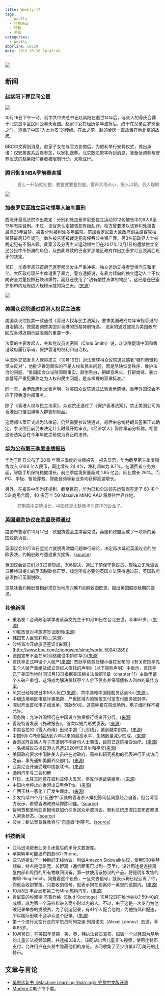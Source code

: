 ```yaml
---
title: Weekly-17
tags:
  - Weekly
  - 科技新闻
  - 转载
  - 杂谈
categories:
  - Weekly
abbrlink: 58220
date: 2019-10-20 14:43:49
---
```



![](https://imgs.codewoody.com/uploads/big/11b96d95c8d170401a9c3dd80ce75d5b.jpg)

<!--less-->

## 新闻

### 赵紫阳下葬民间公墓

![](https://imgs.codewoody.com/uploads/big/11b96d95c8d170401a9c3dd80ce75d5b.jpg)

10月18日下午一時，前中共中央总书记赵紫阳在逝世14年后，与夫人的骨灰合葬于北京昌平区民间公墓天寿园。赵家子女在经历多年波折后，终于在父亲百岁冥诞之时，遵循了中国“入土为安”的传统。在此之前，赵的骨灰一直放置在他北京的故居。

BBC中文得到消息，赵家子女在与官方协商后，为顺利举行安葬仪式，做出承诺：仅安排直系后裔参加，以家礼送葬。北京数名原本听到消息，准备低调参与安葬仪式的赵紫阳仰慕者被限制行动，未能成行。

### 腾讯恢复NBA季前赛直播

> 要么一开始就别整，要整就要整到底。雷声大雨点小，授人以柄，丢人现眼

![](https://imgs.codewoody.com/uploads/big/729f859e4f97b7a201bafb411f327147.jpg)

### [加泰罗尼亚独立运动领导人被判重刑](https://www.dw.com/zh/加泰罗尼亚独立运动领导人被判重刑/a-50824240?maca=chi-rss-chi-all-1127-rdf)

西班牙最高法院作出裁定：分别判处加泰罗尼亚独立运动的12名被告中的9人9至13年有期徒刑。不过，法官未认定被告犯有叛乱罪。检方曾要求以该罪判处被告最高25年监禁。被告分别被判处多年监禁。前加泰罗尼亚大区政府副主席容克拉斯获最高13年徒刑。数名被告还被裁定犯有侵吞公共资产罪。另3名前政界人士被裁定犯有不服从罪。此案涉及分离主义运动领袖们在2017年10月1日的遭禁独立全民公投中所扮演的角色，及由此导致的巴塞罗那地区政府作出加泰罗尼亚脱离西班牙的决定。

16日，加泰罗尼亚首府巴塞罗那又发生严重冲突。独立运动支持者焚烧汽车和街垒。大区政府现任主席谴责了暴力。警方通报说，有暴力倾向的独立运动人士不仅向安全力量投掷石块和爆竹，而且还使用了"沾有酸性液体的物品"。这已是在巴塞罗那市内及周边大规模示威的第三天。([来源](https://www.dw.com/zh/%E5%B7%B4%E5%A1%9E%E7%BD%97%E9%82%A3%E6%8E%A5%E8%BF%9E3%E5%A4%9C%E5%8F%91%E7%94%9F%E9%AA%9A%E4%B9%B1/a-50865092?maca=chi-rss-chi-all-1127-rdf))

![](https://imgs.codewoody.com/uploads/big/ffcbcacf0a9a8f41f79c15fe66e1d57f.jpg)

### [美国众议院通过香港人权民主法案](http://www.bbc.com/zhongwen/simp/chinese-news-50065093)

美国众议院投票一致通过《香港人权与民主法案》，要求美国政府每年审视香港的自治情况，按需要调整美国对香港的贸易特别待遇。 法案的通过被视为美国政府回应香港近期示威浪潮的重要一步。

法案的主要发起人、共和党议员史密斯（Chris Smith）说，众议院促请中国和香港政府履行承诺，保护香港的权利和自治权。

中国外交部发言人耿爽周三（10月16日）对法案获得众议院通过感到“强烈愤慨和坚决反对”，他批评香港面临的不是人权和民主问题，而是尽快恢复秩序、维护法治的问题。“美国国会众议院罔顾事实、颠倒黑白，把肆意纵火、打砸商铺、暴力袭警等严重犯罪称之为人权和民主问题，是赤裸裸的双重标准。”

同一天，香港政府也发表声明，对美国众议院通过法案表示遗憾，重申外国议会不应干预香港内部事务。

除了《香港人权与民主法案》，众议院还通过了《保护香港法案》，禁止美国公司向香港出口催泪弹等人群管制用品。

这两部法案正式成为法律前，仍然需要参议院通过，最后由总统特朗普签署正式确定。参议院目前仍未决定什么时候开始审议。《经济学人》智库早前分析称，相信这份法案会在今年年底之前成为真正的法律。

### [华为公布第三季度业绩报告](https://mp.weixin.qq.com/s/KYqp1_NFmbQ46YaG9w45Ig)

华为于昨日公布了 2019 年第三季度的业绩报告。报告显示，华为截至第三季度销售收入 6108 亿人民币，同比增长 24.4%，净利润率为 8.7%。在消费者业务方面，智能手机保持稳健增长，前三季度发货量超过 1.85 亿台，同比增长 26%。而 PC、平板、智能穿戴、智能音频等新业务均获得高速增长。

另外，在报告中华为还提到，截至目前，华为已和全球领先运营商签定了 60 多个 5G 商用合同，40 多万个 5G Massive MIMO AAU 将发往世界各地。

> 在制裁中逆势增长，中国还是太缺像华为这样的企业了。

### [英国退欧协议在欧盟获得通过](https://cn.reuters.com/article/eu-uk-reach-bexit-deal-1017-idCNKBS1WW1BN?feedType=RSS&feedName=CNTopGenNews)

路透布鲁塞尔10月17日 - 欧盟执委会主席容克说，英国和欧盟达成了一项新的英国脱欧协议。

英国议会10月19日星期六就脱离欧盟问题举行辩论，决定再次延迟英国议会的脱欧表决。约翰逊政府遭遇重大挫折。([source](https://www.bbc.com/zhongwen/simp/world-50110944))

英国议会议员们以322票赞成，306否决，通过了前保守党议员、现独立无党派议员莱特温提出的英国脱欧修正案，规定所有必要的英国立法获得通过前，英国政府必须推迟英国脱欧。

这意味着约翰逊首相必须在当地周六晚11点前致函欧盟，提出英国脱欧延期的要求。

### 其他新闻

- 重名梗：台湾政治学学者蔡英文先生于10月10日在台北去世，享年67岁。([来源](https://news.ifeng.com/c/7qjvbpXilwg))
- 印度放宽对华旅游签证限制([来源](https://finance.jrj.com.cn/2019/10/14010628239620.shtml))
- 韩国艺人崔雪莉死亡([来源](https://daily.zhihu.com/story/9716169))
- 沙特首次开放旅游签证([来源]](http://www.bbc.com/zhongwen/simp/world-50047289))
- 德国宣布不会在5G网络建设中排除华为([来源](https://www.dw.com/zh/德国5g网络建设不排除华为/a-50819825?maca=chi-rss-chi-all-1127-rdf))
- 贾跃亭正式申请个人破产([来源](https://www.williamlong.info/archives/5857.html)): 贾跃亭债务处理小组在发布的《有关贾跃亭先生个人破产重组及成立债权人信托的声明》（以下简称声明）中表示，贾跃亭已于美国当地时间10月13日根据美国相关法律第11章（chapter 11）主动申请个人破产重组，这将成为解决贾跃亭个人余下债务并保障债权人利益的最佳方案。
- 风灾已经导致日本58人死亡([来源](https://cn.reuters.com/article/japan-typhoon-death-toll-1014-idCNKBS1WU039?feedType=RSS&feedName=CNTopGenNews))，其中遇难中国籍船员达到6人([来源](http://sputniknews.cn/china/201910151029834269/))。
- 中缅边境地区电信诈骗猖獗，严重区域内的微信支付宝支付服务被封停。
- 深圳开出首张电子烟发单，罚款50元。这意味着在禁烟场所，电子烟同样不被允许。
- 国务院：允许外国银行在中国设立独资银行或者开分行。([来源](http://m.yahui.cc/forex/tzck/1551226-1.htm))
- 香港特首发表《施政报告》，首次以短片形式发表。([来源](http://www.bbc.com/zhongwen/simp/chinese-news-50065095))
- 中美合拍的《雪人奇缘》出现中国「九段线」，遭到越南封禁。([来源](http://www.bbc.com/zhongwen/simp/chinese-news-50051675))
- 中国9月 CPI涨幅达到六年以来的最高水平，生猪数量减少四成。([来源](http://www.qdaily.com/articles/64658.html?source=feed))
- 香港民阵召集人岑子杰遭到不明身份人士袭击，目前已送院接受治疗。([来源](https://www.dw.com/zh/突发：香港民阵召集人遇袭送医/a-50856924?maca=chi-rss-chi-all-1127-rdf))
- 一名挪威议员提议港人竞选2020年诺贝尔和平奖([来源](https://www.dw.com/zh/挪威议员提名港人竞逐2020诺贝尔和平奖/a-50855455?maca=chi-rss-chi-all-1127-rdf))
- 美国政府要求中国驻美人员应在对政府、高校和研究机构的代表进行正式访问之前，事先通知美国外交部门。([来源](http://sputniknews.cn/politics/201910171029851948/))
- 亚美尼亚开通受理中国银联卡。([来源](http://sputniknews.cn/economics/201910171029851555/))
- 通用汽车与工会和解
- 17日，土耳其同意在叙利亚停火五天，供库尔德武装撤离。([来源](https://cn.reuters.com/article/turkeypause-assault-syria-1017-thur-idCNKBS1WX057?feedType=RSS&feedName=CNTopGenNews))
- 中国内地停止向香港出口黑色T恤。([来源](https://www.dw.com/zh/中国内地停止向香港出口黑色t恤/a-50872996?maca=chi-rss-chi-all-1127-rdf))
- 广西玉林一家化工厂发生爆炸。([来源](https://daily.zhihu.com/story/9716267))
- 引发持续四个月“反送中”示威的香港杀人嫌犯陈同佳同意赴台自首，但台湾官方表示，希望香港政府续押陈同佳。([source](http://www.bbc.com/zhongwen/simp/chinese-news-50107703))
- 智利首都圣地亚哥因地铁加价引发民众示威抗议。智利总统皮涅拉宣布首都进入紧急状态。([source](http://www.bbc.com/zhongwen/simp/world-50109650))
- 波兰：新法案将性教育与“恋童癖”划等号。([source](https://www.dw.com/zh/波兰：新法案将性教育与-恋童癖-划等号/a-50899314?maca=chi-rss-chi-all-1127-rdf))

### 科技新闻

- 亚马逊消费者业务关闭最后的甲骨文数据库。
- 苹果明年可能发布四款5G iPhone。
- 亚马逊提出了一种新的无线协议，叫做Amazon Sidewalk协议，使用900兆赫频率，特点是低带宽、长距离（通信距离可以到一英里），设计用途是连接房屋内部和周围的所有物联网设备。第一款使用该协议的产品，将是明年发售的狗牌 Ring Fetch。狗戴着这个设备，一旦失去信号，就表示狗已经远离了你，你就会收到警报。只要收到信号，就表示狗在距离你一英里的范围内。([来源](https://blog.aboutamazon.com/devices/introducing-amazon-sidewalk))
- 10月8日 丰台发布第二代Mirai燃料汽车。([来源](https://www.autoblog.com/2019/10/10/2021-toyota-mirai-revealed/))
- 肯尼亚的埃留德·基普乔格（Eliud Kipchoge）10月12日在维也纳以1:59:40的成绩，成为第一个马拉松进入两小时以内的人。不过，由于这是一次专门为他破记录举办的挑战赛，为了创造记录，有41个人配合他跑，为他挡风和配速，所以国际田联不会承认这个纪录。([来源](https://www.businessinsider.com/eliud-kipchoge-becomes-first-man-to-run-marathon-in-under-2-hours-2019-10))
- 第一个进行太空行走的宇航员阿列克谢·列昂诺夫（Alexei Leonov）去世，享年85岁。
- 10月16日，在美国华盛顿，美、英、韩执法官员宣布，捣毁一个以韩国为基地的儿童非法视频暗网，并逮捕338人。该网站出售儿童非法视频，使用比特币支付，允许用户在交易中隐藏他们的身份，该网收集了至少价值37万美元的比特币。

## 文章与言论

- [吴恩达新书《Machine Learning Yearning》完整中文版开源](https://zhuanlan.zhihu.com/p/86274697)
- [Modern C](https://modernc.gforge.inria.fr/)电子书下载。